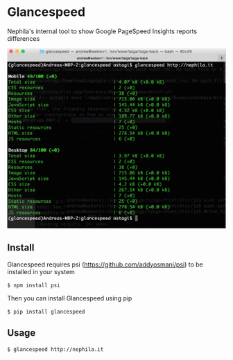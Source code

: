 # Glancespeed

Nephila's internal tool to show Google PageSpeed Insights reports differences

<p align="center">
  <img src="https://raw.githubusercontent.com/astagi/mystatics/master/glancespeed/results.png"/>
</p>

## Install

Glancespeed requires psi (https://github.com/addyosmani/psi) to be installed in your system

    $ npm install psi
    
Then you can install Glancespeed using pip

    $ pip install glancespeed

## Usage

    $ glancespeed http://nephila.it
